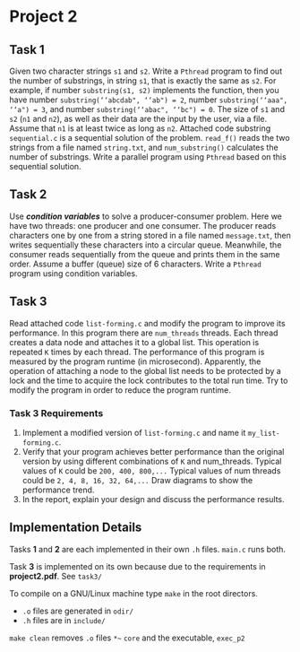 # Project 2

## Task 1
Given two character strings `s1` and `s2`. Write a `Pthread` program to find out the number of substrings, in string `s1`, that is exactly the same as `s2`. For example, if number `substring(s1,
s2)` implements the function, then you have number `substring(‘‘abcdab", ‘‘ab") = 2`,
number `substring(‘‘aaa", ‘‘a") = 3`, and number `substring(‘‘abac", ‘‘bc") = 0`.
The size of `s1` and `s2` (`n1` and `n2`), as well as their data are the input by the user, via a file.
Assume that `n1` is at least twice as long as `n2`.
Attached code substring `sequential.c` is a sequential solution of the problem. `read_f()`
reads the two strings from a file named `string.txt`, and `num_substring()` calculates the
number of substrings. Write a parallel program using `Pthread` based on this sequential
solution.

## Task 2
Use _**condition variables**_ to solve a producer-consumer problem. Here we have two threads: one producer and one consumer. The producer reads characters one by one from a string stored in a file named `message.txt`, then writes sequentially these characters into a circular queue. Meanwhile, the consumer reads sequentially from the queue and prints them in the
same order. Assume a buffer (queue) size of 6 characters. Write a `Pthread` program using
condition variables.

## Task 3
Read attached code `list-forming.c` and modify the program to improve its performance.
In this program there are `num_threads` threads. Each thread creates a data node and
attaches it to a global list. This operation is repeated `K` times by each thread. The performance of this program is measured by the program runtime (in microsecond). Apparently,
the operation of attaching a node to the global list needs to be protected by a lock and the
time to acquire the lock contributes to the total run time. Try to modify the program in
order to reduce the program runtime.

### Task 3 Requirements
1. Implement a modified version of `list-forming.c` and name it `my_list-forming.c`.
2. Verify that your program achieves better performance than the original version by
using different combinations of `K` and num_threads. Typical values of `K` could be `200,
400, 800,...` Typical values of num threads could be `2, 4, 8, 16, 32, 64,...` Draw
diagrams to show the performance trend.
3. In the report, explain your design and discuss the performance results.



## Implementation Details

Tasks **1** and **2**  are each implemented in their own `.h` files.  `main.c` runs  both.

Task **3** is implemented on its own because due to the requirements in **project2.pdf**.  See `task3/`


To compile on a GNU/Linux machine type `make` in the root directors.
 - `.o` files are generated in `odir/`
 - `.h` files are in `include/`


`make clean` removes `.o` files `*~` `core` and the executable, `exec_p2`
